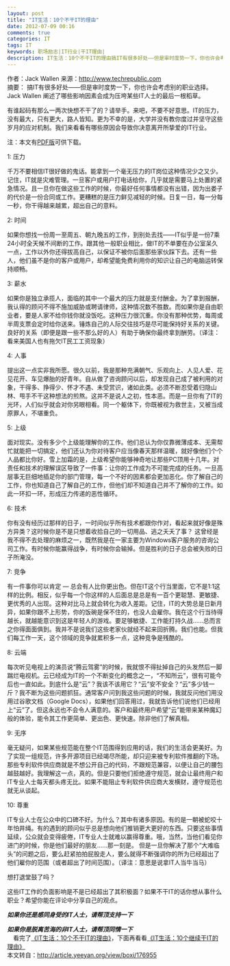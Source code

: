 ```yaml
---
layout: post
title: "IT生活：10个不干IT的理由"
date: 2012-07-09 00:16
comments: true
categories: IT
tags: IT
keywords: 职场励志|IT行业|干IT理由|
description: IT生活：10个不干IT的理由搞IT有很多好处——但是审时度势一下，你也许会考虑别的职业选择。Jack Wallen 阐述了哪些影响因素会成为压垮某些IT人士的最后一根稻草。 
---
```

作者：Jack Wallen     来源：http://www.techrepublic.com     
摘要： 搞IT有很多好处——但是审时度势一下，你也许会考虑别的职业选择。Jack Wallen 阐述了哪些影响因素会成为压垮某些IT人士的最后一根稻草。

有谁起码有那么一两次快想不干了的？请举手。来吧，不要不好意思。IT的压力，没有最大，只有更大，路人皆知。更为不幸的是，大学并没有教你度过并坚守这些岁月的应对机制。我们来看看有哪些原因会导致你决意离开所挚爱的IT行业。

注：本文有[PDF版](http://downloads.techrepublic.com.com/abstract.aspx?docid=2568617)可供下载。
  
1: 压力

千万不要相信IT很好做的鬼话。能拿到一个毫无压力的IT岗位这种情况少之又少。记住，IT就是灾难管理。一旦客户或用户打电话给你，几乎就是需要马上处置的紧急情况。且一旦你在做这些工作的时候，你最好任何事情都没有出错，因为出娄子的代价是一份合同或工作。更糟糕的是压力鲜见减轻的时候。日复一日，每一分每一秒，你干得越来越累，超出自己的意料。
<!--more-->

2: 时间

如果你想找一份周一至周五、朝九晚五的工作，到别处去找——IT似乎是一份7乘24小时全天候不间断的工作。跟其他一般职业相比，做IT的不单要在办公室呆久一点，工作以外你还得拔高自己，以保证不被你后面那些家伙踩下去。还有一些人，他们虽不是你的客户或用户，却希望能免费利用你的知识让自己的电脑运转保持顺畅。


3: 薪水

如果你是独立承揽人，面临的其中一个最大的压力就是支付酬金。为了拿到报酬，我认得的顾问不得不施加威胁或聘请律师，这种情况数不胜数。而如果你是自由职业者，要是人家不给你钱你就没饭吃。这种压力很沉重。你没有那种优势，每周或半周支票会定时给你送来。锤炼自己的人际交往技巧是尽可能保持好关系的关键。良好的关系（即便是跟一些不那么好的人）有助于确保你最终拿到酬劳。（译注：看来美国人也有拖欠IT民工工资现象）


4: 人事

提出这一点实非我所愿。很久以前，我是那种充满朝气、乐观向上、人见人爱、花见花开、车见爆胎的好青年。自从做了咨询顾问以后，却发现自己成了被利用的对象，干得多、挣得少、怀才不遇、未受赏识，诸如此类。必须不断忍受着归隐山林、甩手不干这种想法的煎熬。这并不是说人之初，性本恶。而是一旦你有了IT的光环，人们似乎就会对你另眼相看。同一个躯体下，你既被视为救世主，又被当成原罪人，不堪重负。 


5: 上级

面对现实。没有多少个上级能理解你的工作。他们总认为你仅靠微薄成本、无需帮忙就能把一切搞定，他们还认为你对待客户应当像春天那样温暖，就好像他们个个人品都比你好。雪上加霜的是，上级希望你能够神奇地让那些PC顶用十几年。对责任和技术的理解误区导致了一件事：让你的工作成为不可能完成的任务。一旦高层事无巨细地插足你的部门管理，每一个不好的因素都会更加恶化。你了解自己的工作，你也知道自己了解自己的工作，但他们却不知道自己并不了解你的工作。如此一环扣一环，形成压力传递的恶性循环。 


6: 技术

你有没有经历过那样的日子，一时间似乎所有技术都跟你作对，看起来就好像是殊方异类？这时候你是不是只想着收拾自己的一切用品、逃之夭夭了事？ 这曾经是我不得不去处理的麻烦之一，既然我是在一家主要为Windows客户服务的咨询公司工作。有时候你能赢得战争，有时候你会输掉。但是胜利的日子总会被失败的日子所淹没。  


7: 竞争

有一件事你可以肯定 — 总会有人比你更出色。但在IT这个行当里面，它不是1:1这样的比例。相反，似乎每一个你这样的人后面总是总是有一百个更聪慧、更敏捷、更优秀的人出现。这种对比马上就会转化为收入差距。记住，IT的大势总是日新月异，如果你跟不上形势，你的饭碗是保不住的，也没人会雇你。我在这个行当待得越长，就越能意识到这是年轻人的游戏。要足够敏捷、工作能打持久战......总而言之你得面面俱到。我并不是说我们这些老家伙就经不起来回折腾。我们也能。但我们每工作一天，这个领域的竞争就累积多一点，这种竞争是残酷的。

 
8: 云端

每次听见电视上的演员说“腾云驾雾”的时候，我就恨不得扯掉自己的头发然后一脚踹烂电视机。云已经成为IT的一个不断变化的概念之一，“不知所云”，很有可能今后也一直如此。到底什么是“云”？我该不该用它？“云”安不安全？“云”多少钱一斤？我不断为这些问题抓狂。通常客户问到我这些问题的时候，我就反问他们用没用过谷歌文档（Google Docs），如果他们回答用过，我就告诉他们说他们已经用上“云”了。但这永远也不会令人满意的。客户和最终用户希望“云”能带来某种魔幻般的体验，能令其工作更简单、更出色、更快速。除非他们了解真相。

 
9: 无序

毫无疑问，如果某些规范能在整个IT范围得到应用的话，我们的生活会更美好。为了实现一组规范，许多开源项目已经竭尽所能，却只迎来被专利软件推翻的下场。那些专利软件供应商就是不想公开自己的代码，不跟规范兼容，以便让自己的腰包越鼓越好。我理解这一点，真的。但是只要他们拒绝遵守规范，就会让最终用户和IT专业人士每天都头疼无比。如果不能阻止专利软件供应商大发横财，遵守规范也就无从谈起。

  
10: 尊重

IT专业人士在公众中的口碑不好。为什么？其中有诸多原因。有的是一朝被蛇咬十年怕井绳。有的遇到的顾问似乎总是想向他们推销更大更好的东西。只要这些事情延续，公众就会变得疲倦，IT专业人士就难以赢得尊重。哦，当然，当他们看见你进门的时候，你是他们最好的朋友......那一刻是。 但是一旦你解决了那个“大难临头”的问题之后，要么赶紧拍拍屁股走人，要么就得不断强调你的所为已经超出了他们雇你的范围（或者超出了时间范围）。（译注：意思是说拿IT人当牛当马） 
  
想打退堂鼓了吗？

这些IT工作的负面影响是不是已经超出了其积极面？如果不干IT的话你想从事什么职业？希望你能在评论中分享自己的观点。   

***如果你还是感同身受的IT人士，请帮顶支持一下***   

***如果你是脱离苦海的非IT人士，请帮顶同情一下***   
　看完了[《IT生活：10个不干IT的理由》](http://tinyxd.me/blog/07/09/reasons-for-quitting-it/)，下面再看看[《IT生活：10个继续干IT的理由》](http://tinyxd.me/blog/2012/07/09/reasons-to-stay-in-it/)    
本文转自：<http://article.yeeyan.org/view/boxi/176955>
